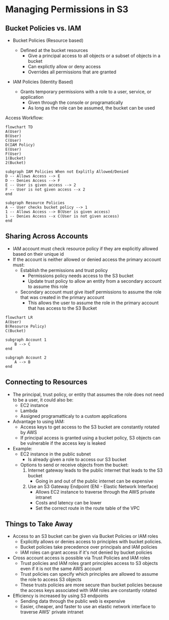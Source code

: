 # Managing Permissions in S3

## Bucket Policies vs. IAM

- Bucket Policies (Resource based)
    - Defined at the bucket resources
        - Give a principal access to all objects or a subset of objects in a bucket
        - Can explictly allow or deny access
        - Overrides all permissions that are granted

- IAM Policies (Identity Based)
    - Grants temporary permissions with a role to a user, service, or application
        - Given through the console or programatically
        - As long as the role can be assumed, the bucket can be used

Access Workflow:
```mermaid
flowchart TD
A(User)
B(User)
C(User)
D(IAM Policy)
E(User)
F(User)
1(Bucket)
2(Bucket)

subgraph IAM Policies When not Explitly Allowed/Denied
D -- Allows Access --> E
D -- Denies Access --> F
E -- User is given access --> 2
F -- User is not given access --x 2
end

subgraph Resource Policies
A -- User checks bucket policy --> 1
1 -- Allows Access --> B(User is given access)
1 -- Denies Access --x C(User is not given access)
end
```

## Sharing Across Accounts
- IAM account must check resource policy if they are explicitly allowed based on their unique id
- If the account is neither allowed or denied access the primary account must:
    - Establish the permissions and trust policy
        - Permissions policy needs access to the S3 bucket
        - Update trust policy to allow an entity from a secondary account to assume this role
    - Secondary account must give itself permissions to assume the role that was created in the primary account
        - This allows the user to assume the role in the primary account that has access to the S3 Bucket

```mermaid
flowchart LR
A(User)
B(Resource Policy)
C(Bucket)

subgraph Account 1
    B --> C
end

subgraph Account 2
    A --> B
end
```

## Connecting to Resources
- The principal, trust policy, or entity that assumes the role does not need to be a user, it could also be:
    - EC2 instance
    - Lambda
    - Assigned programatticaly to a custom applications
- Advantage to using IAM:
    - Access keys to get access to the S3 bucket are constantly rotated by AWS
    - If principal access is granted using a bucket policy, S3 objects can be vulnerable if the access key is leaked
- Example:
    - EC2 instance in the public subnet
        - Is already given a role to access our S3 bucket
    - Options to send or receive objects from the bucket:
        1. Internet gateway leads to the public internet that leads to the S3 bucket
            - Going in and out of the public internet can be expensive
        2. Use an S3 Gateway Endpoint (ENI - Elastic Network Interface)
            - Allows EC2 instance to traverse through the AWS private intranet
            - Costs and latency can be lower
            - Set the correct route in the route table of the VPC

## Things to Take Away
- Access to an S3 bucket can be given via Bucket Policies or IAM roles
    - Explicitly allows or denies access to principles with bucket policies.
    - Bucket policies take precedence over principals and IAM policies
    - IAM roles can grant access if it's not denied by bucket policies
- Cross account access is possible via Trust Policies and IAM roles
    - Trust policies and IAM roles grant principles access to S3 objects even if it is not the same AWS account
    - Trust policies can specify which principles are allowed to assume the role to access S3 objects
    - These trusts policies are more secure than bucket policies because the access keys associated with IAM roles are constantly rotated
- Efficiency is increased by using S3 endpoints
    - Sending data through the public web is expensive
    - Easier, cheaper, and faster to use an elastic network interface to traverse AWS' private intranet